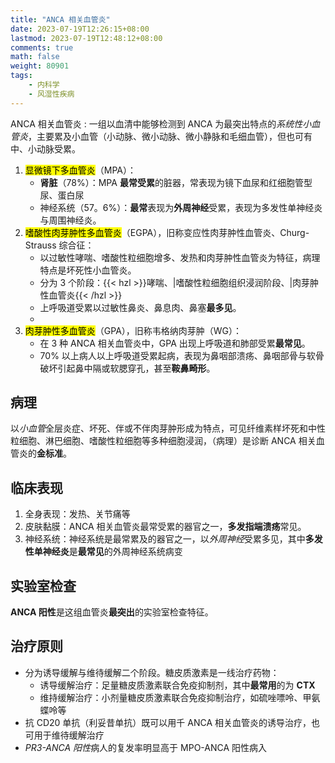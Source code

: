```yaml
---
title: "ANCA 相关血管炎"
date: 2023-07-19T12:26:15+08:00
lastmod: 2023-07-19T12:48:12+08:00
comments: true
math: false
weight: 80901
tags:
    - 内科学
    - 风湿性疾病
---
```


ANCA 相关血管炎
: 一组以血清中能够检测到 ANCA 为最突出特点的*系统性小血管炎*，主要累及小血管（小动脉、微小动脉、微小静脉和毛细血管），但也可有中、小动脉受累。

<!--more-->

1. <mark>显微镜下多血管炎</mark>（MPA）：
    - **肾脏**（78%）：MPA **最常受累**的脏器，常表现为镜下血尿和红细胞管型尿、蛋白尿
    - 神经系统（57。6%）：**最常**表现为**外周神经**受累，表现为多发性单神经炎与周围神经炎。
2. <mark>嗜酸性肉芽肿性多血管炎</mark>（EGPA），旧称变应性肉芽肿性血管炎、Churg-Strauss 综合征：
    - 以过敏性哮喘、嗜酸性粒细胞增多、发热和肉芽肿性血管炎为特征，病理特点是坏死性小血管炎。
    - 分为 3 个阶段：{{< hzl >}}哮喘、|嗜酸性粒细胞组织浸润阶段、|肉芽肿性血管炎{{< /hzl >}}
    - 上呼吸道受累以过敏性鼻炎、鼻息肉、鼻塞**最多见**。
    -
3. <mark>肉芽肿性多血管炎</mark>（GPA），旧称韦格纳肉芽肿（WG）：
    - 在 3 种 ANCA 相关血管炎中，GPA 出现上呼吸道和肺部受累**最常见**。
    - 70% 以上病人以上呼吸道受累起病，表现为鼻咽部溃疡、鼻咽部骨与软骨破坏引起鼻中隔或软腮穿孔，甚至**鞍鼻畸形**。

## 病理

以*小血管*全层炎症、坏死、伴或不伴肉芽肿形成为特点，可见纤维素样坏死和中性粒细胞、淋巴细胞、嗜酸性粒细胞等多种细胞浸润，（病理）是诊断 ANCA 相关血管炎的**金标准**。

## 临床表现

1. 全身表现：发热、关节痛等
2. 皮肤黏膜：ANCA 相关血管炎最常受累的器官之一，**多发指端溃疡**常见。
3. 神经系统：神经系统是最常累及的器官之一，以*外周神经*受累多见，其中**多发性单神经炎**是**最常见**的外周神经系统病变

## 实验室检查

**ANCA 阳性**是这组血管炎**最突出**的实验室检查特征。

## 治疗原则

- 分为诱导缓解与维待缓解二个阶段。糖皮质激素是一线治疗药物：
    - 诱导缓解治疗：足量糖皮质激素联合免疫抑制剂，其中**最常用**的为 **CTX**
    - 维持缓解治疗：小剂量糖皮质激素联合免疫抑制治疗，如硫唑嘌呤、甲氨蝶呤等
- 抗 CD20 单抗（利妥昔单抗）既可以用千 ANCA 相关血管炎的诱导治疗，也可用于维待缓解治疗
- *PR3-ANCA 阳性*病人的复发率明显高于 MPO-ANCA 阳性病入

